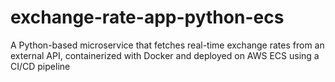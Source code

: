 # exchange-rate-app-python-ecs
A Python-based microservice that fetches real-time exchange rates from an external API, containerized with Docker and deployed on AWS ECS using a CI/CD pipeline
